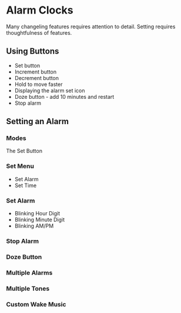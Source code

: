# Alarm Clocks

Many changeling features requires attention to detail.
Setting requires thoughtfulness of features.

## Using Buttons

- Set button
- Increment button
- Decrement button
- Hold to move faster
- Displaying the alarm set icon
- Doze button - add 10 minutes and restart
- Stop alarm 

## Setting an Alarm

### Modes

The Set Button

### Set Menu

- Set Alarm
- Set Time

### Set Alarm

- Blinking Hour Digit
- Blinking Minute Digit
- Blinking AM/PM

### Stop Alarm

### Doze Button

### Multiple Alarms

### Multiple Tones

### Custom Wake Music
